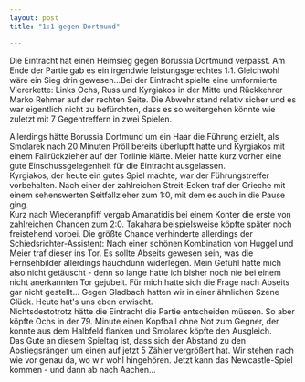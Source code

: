 ```yaml
---
layout: post
title: "1:1 gegen Dortmund"

---
```


Die Eintracht hat einen Heimsieg gegen Borussia Dortmund verpasst. Am Ende der Partie gab es ein irgendwie leistungsgerechtes 1:1. Gleichwohl wäre ein Sieg drin gewesen...Bei der Eintracht spielte eine umformierte Viererkette: Links Ochs, Russ und Kyrgiakos in der Mitte und Rückkehrer Marko Rehmer auf der rechten Seite. Die Abwehr stand relativ sicher und es war eigentlich nicht zu befürchten, dass es so weitergehen könnte wie zuletzt mit 7 Gegentreffern in zwei Spielen.

Allerdings hätte Borussia Dortmund um ein Haar die Führung erzielt, als Smolarek nach 20 Minuten Pröll bereits überlupft hatte und Kyrgiakos mit einem Fallrückzieher auf der Torlinie klärte. Meier hatte kurz vorher eine gute Einschussgelegenheit für die Eintracht ausgelassen.  
Kyrgiakos, der heute ein gutes Spiel machte, war der Führungstreffer vorbehalten. Nach einer der zahlreichen Streit-Ecken traf der Grieche mit einem sehenswerten Seitfallzieher zum 1:0, mit dem es auch in die Pause ging.  
Kurz nach Wiederanpfiff vergab Amanatidis bei einem Konter die erste von zahlreichen Chancen zum 2:0. Takahara beispielsweise köpfte später noch freistehend vorbei. Die größte Chance verhinderte allerdings der Schiedsrichter-Assistent: Nach einer schönen Kombination von Huggel und Meier traf dieser ins Tor. Es sollte Abseits gewesen sein, was die Fernsehbilder allerdings hauchdünn widerlegen. Mein Gefühl hatte mich also nicht getäuscht - denn so lange hatte ich bisher noch nie bei einem nicht anerkannten Tor gejubelt. Für mich hatte sich die Frage nach Abseits gar nicht gestellt... Gegen Gladbach hatten wir in einer ähnlichen Szene Glück. Heute hat's uns eben erwischt.  
Nichtsdestotrotz hätte die Eintracht die Partie entscheiden müssen. So aber köpfte Ochs in der 79. Minute einen Kopfball ohne Not zum Gegner, der konnte aus dem Halbfeld flanken und Smolarek köpfte den Ausgleich.  
Das Gute an diesem Spieltag ist, dass sich der Abstand zu den Abstiegsrängen um einen auf jetzt 5 Zähler vergrößert hat. Wir stehen nach wie vor genau da, wo wir wohl hingehören. Jetzt kann das Newcastle-Spiel kommen - und dann ab nach Aachen...
